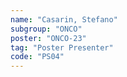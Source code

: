 ```yaml
---
name: "Casarin, Stefano"
subgroup: "ONCO"
poster: "ONCO-23"
tag: "Poster Presenter"
code: "PS04"
---
```

